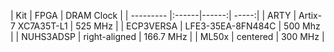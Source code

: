 | Kit       | FPGA          | DRAM Clock  |
| --------- |:------|------:| -----:|
| ARTY      | Artix-7 XC7A35T-L1      |    525 MHz |
| ECP3VERSA | LFE3-35EA-8FN484C      |    500 Mhz |
| NUHS3ADSP | right-aligned | 166.7 MHz |
| ML50x     | centered      |  300 MHz  |

